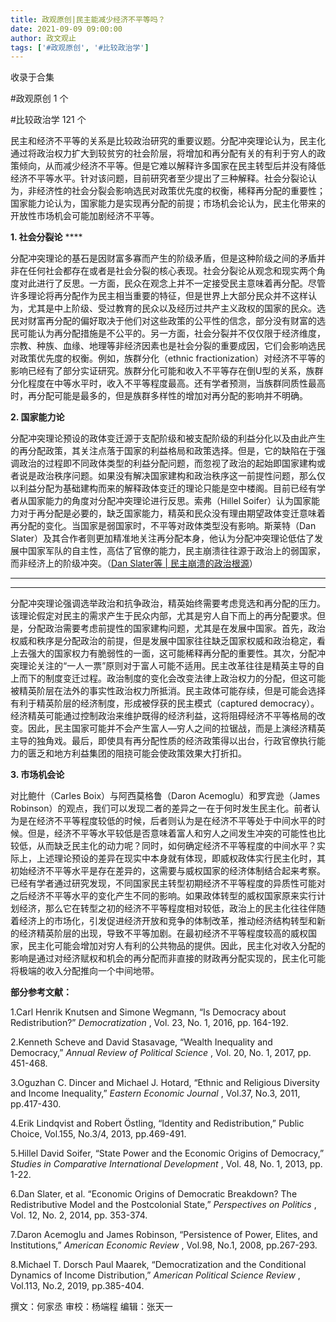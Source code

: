 ```yaml
---
title: 政观原创|民主能减少经济不平等吗？
date: 2021-09-09 09:00:00
author: 政文观止
tags: ['#政观原创', '#比较政治学']
---
```



收录于合集

#政观原创 1 个

#比较政治学 121 个

民主和经济不平等的关系是比较政治研究的重要议题。分配冲突理论认为，民主化通过将政治权力扩大到较贫穷的社会阶层，将增加和再分配有关的有利于穷人的政策倾向，从而减少经济不平等。但是它难以解释许多国家在民主转型后并没有降低经济不平等水平。针对该问题，目前研究者至少提出了三种解释。社会分裂论认为，非经济性的社会分裂会影响选民对政策优先度的权衡，稀释再分配的重要性；国家能力论认为，国家能力是实现再分配的前提；市场机会论认为，民主化带来的开放性市场机会可能加剧经济不平等。  

  

 **1\. 社会分裂论** ****

分配冲突理论的基石是因财富多寡而产生的阶级矛盾，但是这种阶级之间的矛盾并非在任何社会都存在或者是社会分裂的核心表现。社会分裂论从观念和现实两个角度对此进行了反思。一方面，民众在观念上并不一定接受民主意味着再分配。尽管许多理论将再分配作为民主相当重要的特征，但是世界上大部分民众并不这样认为，尤其是中上阶级、受过教育的民众以及经历过共产主义政权的国家的民众。选民对财富再分配的偏好取决于他们对这些政策的公平性的信念，部分没有财富的选民可能认为再分配措施是不公平的。另一方面，社会分裂并不仅仅限于经济维度，宗教、种族、血缘、地理等非经济因素也是社会分裂的重要成因，它们会影响选民对政策优先度的权衡。例如，族群分化（ethnic
fractionization）对经济不平等的影响已经有了部分实证研究。族群分化可能和收入不平等存在倒U型的关系，族群分化程度在中等水平时，收入不平等程度最高。还有学者预测，当族群同质性最高时，再分配可能是最多的，但是族群多样性的增加对再分配的影响并不明确。  

  

 **2\. 国家能力论**

分配冲突理论预设的政体变迁源于支配阶级和被支配阶级的利益分化以及由此产生的再分配政策，其关注点落于国家的利益格局和政策选择。但是，它的缺陷在于强调政治的过程即不同政体类型的利益分配问题，而忽视了政治的起始即国家建构或者说是政治秩序问题。如果没有解决国家建构和政治秩序这一前提性问题，那么仅以利益分配为基础建构而来的解释政体变迁的理论只能是空中楼阁。目前已经有学者从国家能力的角度对分配冲突理论进行反思。索弗（Hillel
Soifer）认为国家能力对于再分配是必要的，缺乏国家能力，精英和民众没有理由期望政体变迁意味着再分配的变化。当国家是弱国家时，不平等对政体类型没有影响。斯莱特（Dan
Slater）及其合作者则更加精准地关注再分配本身，他认为分配冲突理论低估了发展中国家军队的自主性，高估了官僚的能力，民主崩溃往往源于政治上的弱国家，而非经济上的阶级冲突。（[Dan
Slater等 |
民主崩溃的政治根源](http://mp.weixin.qq.com/s?__biz=MzI5ODY0MTQ1OA==&mid=2247485568&idx=1&sn=5d3d9d042f55de6405bbc24a2e93bf74&chksm=eca3f9dddbd470cb3adb6886e8bbd89ed190f2d0f2b1562e80f5034291032565628f50caf602&scene=21#wechat_redirect)）
****  

 ****  

分配冲突理论强调选举政治和抗争政治，精英始终需要考虑竞选和再分配的压力。该理论假定对民主的需求产生于民众内部，尤其是穷人自下而上的再分配要求。但是，分配政治需要考虑前提性的国家建构问题，尤其是在发展中国家。首先，政治权威和秩序是分配政治的前提，但是发展中国家往往缺乏国家权威和政治稳定，看上去强大的国家权力有脆弱性的一面，这可能稀释再分配的重要性。其次，分配冲突理论关注的“一人一票”原则对于富人可能不适用。民主改革往往是精英主导的自上而下的制度变迁过程。政治制度的变化会改变法律上政治权力的分配，但这可能被精英阶层在法外的事实性政治权力所抵消。民主政体可能存续，但是可能会选择有利于精英阶层的经济制度，形成被俘获的民主模式（captured
democracy）。经济精英可能通过控制政治来维护既得的经济利益，这将阻碍经济不平等格局的改变。因此，民主国家可能并不会产生富人—穷人之间的拉锯战，而是上演经济精英主导的独角戏。最后，即使具有再分配性质的经济政策得以出台，行政官僚执行能力的匮乏和地方利益集团的阻挠可能会使政策效果大打折扣。

  

 **3\. 市场机会论**

对比鲍什（Carles Boix）与阿西莫格鲁（Daron Acemoglu）和罗宾逊（James
Robinson）的观点，我们可以发现二者的差异之一在于何时发生民主化。前者认为是在经济不平等程度较低的时候，后者则认为是在经济不平等处于中间水平的时候。但是，经济不平等水平较低是否意味着富人和穷人之间发生冲突的可能性也比较低，从而缺乏民主化的动力呢？同时，如何确定经济不平等程度的中间水平？实际上，上述理论预设的差异在现实中本身就有体现，即威权政体实行民主化时，其初始经济不平等水平是存在差异的，这需要与威权国家的经济体制结合起来考察。已经有学者通过研究发现，不同国家民主转型初期经济不平等程度的异质性可能对之后经济不平等水平的变化产生不同的影响。如果政体转型的威权国家原来实行计划经济，那么它在转型之初的经济不平等程度相对较低，政治上的民主化往往伴随着经济上的市场化，引发促进经济开放和竞争的体制改革，推动经济结构转型和新的经济精英阶层的出现，导致不平等加剧。在最初经济不平等程度较高的威权国家，民主化可能会增加对穷人有利的公共物品的提供。因此，民主化对收入分配的影响是通过对经济赋权和机会的再分配而非直接的财政再分配实现的，民主化可能将极端的收入分配推向一个中间地带。  

  

 **部分参考文献：**

1.Carl Henrik Knutsen and Simone Wegmann, “Is Democracy about Redistribution?”
_Democratization_ , Vol. 23, No. 1, 2016, pp. 164-192.

  

2.Kenneth Scheve and David Stasavage, “Wealth Inequality and Democracy,”
_Annual Review of Political Science_ , Vol. 20, No. 1, 2017, pp. 451-468.

  

3.Oguzhan C. Dincer and Michael J. Hotard, “Ethnic and Religious Diversity and
Income Inequality,” _Eastern Economic Journal_ , Vol.37, No.3, 2011,
pp.417-430.

  

4.Erik Lindqvist and Robert Östling, “Identity and Redistribution,” Public
Choice, Vol.155, No.3/4, 2013, pp.469-491.

  

5.Hillel David Soifer, “State Power and the Economic Origins of Democracy,”
_Studies in Comparative International Development_ , Vol. 48, No. 1, 2013, pp.
1-22.

  

6.Dan Slater, et al. “Economic Origins of Democratic Breakdown? The
Redistributive Model and the Postcolonial State,” _Perspectives on Politics_ ,
Vol. 12, No. 2, 2014, pp. 353-374.

  

7.Daron Acemoglu and James Robinson, “Persistence of Power, Elites, and
Institutions,” _American Economic Review_ , Vol.98, No.1, 2008, pp.267-293.

  

8.Michael T. Dorsch Paul Maarek, “Democratization and the Conditional Dynamics
of Income Distribution,” _American Political Science Review_ , Vol.113, No.2,
2019, pp.385-404.  

  

撰文：何家丞 审校：杨端程 编辑：张天一  

  

